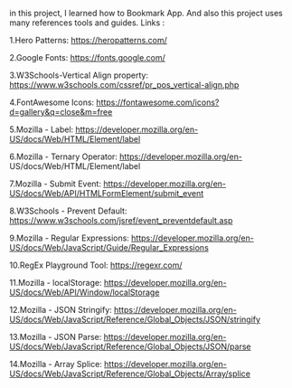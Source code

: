 in this project, I learned how to Bookmark App. And also this project uses many references tools and guides. Links :

1.Hero Patterns: https://heropatterns.com/

2.Google Fonts: https://fonts.google.com/

3.W3Schools-Vertical Align property: https://www.w3schools.com/cssref/pr_pos_vertical-align.php

4.FontAwesome Icons: https://fontawesome.com/icons?d=gallery&q=close&m=free

5.Mozilla - Label: https://developer.mozilla.org/en-US/docs/Web/HTML/Element/label

6.Mozilla - Ternary Operator: https://developer.mozilla.org/en-
US/docs/Web/HTML/Element/label

7.Mozilla - Submit Event: https://developer.mozilla.org/en-US/docs/Web/API/HTMLFormElement/submit_event

8.W3Schools - Prevent Default: https://www.w3schools.com/jsref/event_preventdefault.asp

9.Mozilla - Regular Expressions: https://developer.mozilla.org/en-US/docs/Web/JavaScript/Guide/Regular_Expressions

10.RegEx Playground Tool: https://regexr.com/

11.Mozilla -  localStorage: https://developer.mozilla.org/en-US/docs/Web/API/Window/localStorage

12.Mozilla - JSON Stringify: https://developer.mozilla.org/en-US/docs/Web/JavaScript/Reference/Global_Objects/JSON/stringify

13.Mozilla - JSON Parse: https://developer.mozilla.org/en-US/docs/Web/JavaScript/Reference/Global_Objects/JSON/parse

14.Mozilla - Array Splice: https://developer.mozilla.org/en-US/docs/Web/JavaScript/Reference/Global_Objects/Array/splice

